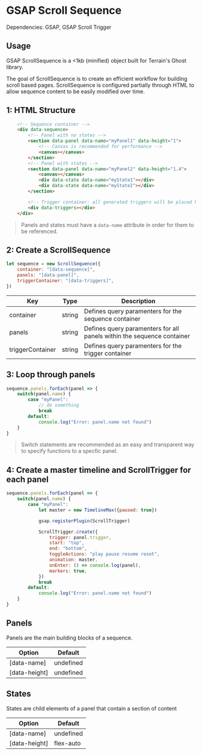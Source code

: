# GSAP Scroll Sequence

Dependencies: GSAP, GSAP Scroll Trigger

## Usage

GSAP ScrollSequence is a <1kb (minified) object built for Terrain's Ghost library.

The goal of ScrollSequence is to create an efficient workflow for building scroll based pages. ScrollSequence is configured partially through HTML to allow sequence content to be easily modified over time.

## 1: HTML Structure

```HTML
    <!-- Sequence container -->
    <div data-sequence>
        <!-- Panel with no states -->
        <section data-panel data-name="myPanel1" data-height="1">
            <!-- Canvas is recommended for performance -->
            <canvas></canvas>
        </section>
        <!-- Panel with states -->
        <section data-panel data-name="myPanel2" data-height="1.4">
            <canvas></canvas>
            <div data-state data-name="myState1"></div>
            <div data-state data-name="myState2"></div>
        </section>

        <!-- Trigger container: all generated triggers will be placed here -->
        <div data-triggers></div>
    </div>
```

> Panels and states must have a `data-name` attribute in order for them to be referenced. 

## 2: Create a ScrollSequence

```javascript
let sequence = new ScrollSequence({
    container: "[data-sequence]",
    panels: "[data-panel]",
    triggerContainer: "[data-triggers]",
})
```

Key | Type | Description
------------ | ------------ | ------------
container | string | Defines query paramenters for the sequence container
panels | string | Defines query paramenters for all panels within the sequence container
triggerContainer | string | Defines query paramenters for the trigger container

## 3: Loop through panels

```javascript
sequence.panels.forEach(panel => {
    switch(panel.name) {
        case "myPanel":
            // do something
            break
        default:
            console.log("Error: panel.name not found")
    }
}
```

> Switch statements are recommended as an easy and transparent way to specify functions to a specfic panel. 

## 4: Create a master timeline and ScrollTrigger for each panel

```javascript
sequence.panels.forEach(panel => {
    switch(panel.name) {
        case "myPanel":
            let master = new TimelineMax({paused: true})

            gsap.registerPlugin(ScrollTrigger)

            ScrollTrigger.create({
                trigger: panel.trigger,
                start: "top",
                end: "bottom",
                toggleActions: "play pause resume reset",
                animation: master,    
                onEnter: () => console.log(panel),
                markers: true,
            })
            break
        default:
            console.log("Error: panel.name not found")
    }
}
```

## Panels

Panels are the main building blocks of a sequence.

Option | Default
------------ | ------------
[data-name] | undefined
[data-height] | undefined

## States

States are child elements of a panel that contain a section of content

Option | Default
------------ | ------------
[data-name] | undefined
[data-height] | flex-auto
